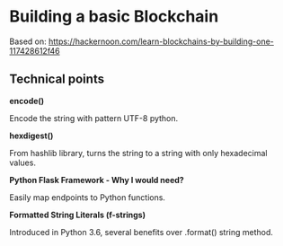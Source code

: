 # Building a basic Blockchain

Based on: https://hackernoon.com/learn-blockchains-by-building-one-117428612f46

## Technical points
**encode()**

Encode the string with pattern UTF-8 python.

**hexdigest()**

From hashlib library, turns the string to a string with only hexadecimal values.

**Python Flask Framework - Why I would need?**

Easily map endpoints to Python functions.

**Formatted String Literals (f-strings)**

Introduced in Python 3.6, several benefits over .format() string method.

